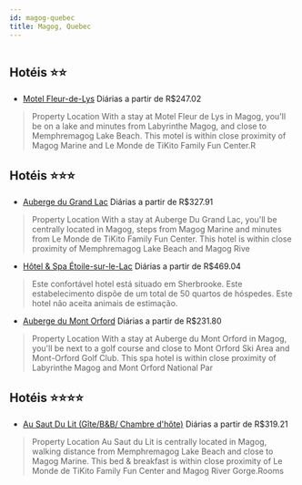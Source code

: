 ```yaml
---
id: magog-quebec
title: Magog, Quebec
---
```


<center><img src="https://assets.cosmos-data.com/1/10dc2bf502de0705a13f4ef7a84dce57/217351.jpg" alt="" /></center>


## Hotéis ⭐️⭐️

-    [Motel Fleur-de-Lys](https://www.hurb.com/aud/https://www.hurb.com/hoteis/magog/motel-fleur-de-lys-JNP-JP139085?cmp=18055) Diárias a partir de R$247.02
   > Property Location With a stay at Motel Fleur de Lys in Magog, you&apos;ll be on a lake and minutes from Labyrinthe Magog, and close to Memphremagog Lake Beach. This motel is within close proximity of Magog Marine and Le Monde de TiKito Family Fun Center.R

## Hotéis ⭐️⭐️⭐️

-    [Auberge du Grand Lac](https://www.hurb.com/aud/https://www.hurb.com/hoteis/magog/auberge-du-grand-lac-JNP-JP879317?cmp=18055) Diárias a partir de R$327.91
   > Property Location With a stay at Auberge Du Grand Lac, you&apos;ll be centrally located in Magog, steps from Magog Marine and minutes from Le Monde de TiKito Family Fun Center. This hotel is within close proximity of Memphremagog Lake Beach and Magog Rive
-    [Hôtel & Spa Étoile-sur-le-Lac](https://www.hurb.com/aud/https://www.hurb.com/hoteis/magog/hotel-spa-etoile-sur-le-lac-JNP-JP806936?cmp=18055) Diárias a partir de R$469.04
   > Este confortável hotel está situado em Sherbrooke. Este estabelecimento dispõe de um total de 50 quartos de hóspedes. Este hotel não aceita animais de estimação. 
-    [Auberge du Mont Orford](https://www.hurb.com/aud/https://www.hurb.com/hoteis/magog/auberge-du-mont-orford-JNP-JP103823?cmp=18055) Diárias a partir de R$231.80
   > Property Location 
With a stay at Auberge du Mont Orford in Magog, you&apos;ll be next to a golf course and close to Mont Orford Ski Area and Mont-Orford Golf Club.  This spa hotel is within close proximity of Labyrinthe Magog and Mont Orford National Par

## Hotéis ⭐️⭐️⭐️⭐️

-    [Au Saut Du Lit (Gîte/B&B/ Chambre d'hôte)](https://www.hurb.com/aud/https://www.hurb.com/hoteis/magog/au-saut-du-lit-gite-b-b-chambre-d-hote-JNP-JP138380?cmp=18055) Diárias a partir de R$319.21
   > Property Location Au Saut du Lit is centrally located in Magog, walking distance from Memphremagog Lake Beach and close to Magog Marine. This bed &amp; breakfast is within close proximity of Le Monde de TiKito Family Fun Center and Magog River Gorge.Rooms
